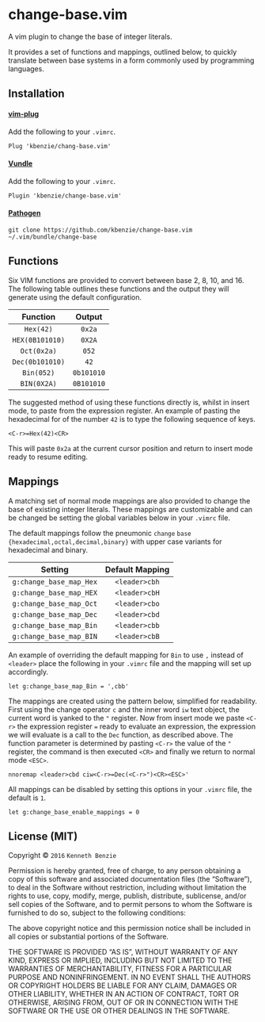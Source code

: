 # change-base.vim

A vim plugin to change the base of integer literals.

It provides a set of functions and mappings, outlined below, to quickly
translate between base systems in a form commonly used by programming languages.

<!-- TODO: Screencast !-->

## Installation

#### [vim-plug](https://github.com/junegunn/vim-plug)

Add the following to your `.vimrc`.

```
Plug 'kbenzie/chang-base.vim'
```

#### [Vundle](https://github.com/VundleVim/Vundle.vim)

Add the following to your `.vimrc`.

```
Plugin 'kbenzie/change-base.vim'
```

#### [Pathogen](https://github.com/tpope/vim-pathogen)

```
git clone https://github.com/kbenzie/change-base.vim ~/.vim/bundle/change-base
```

## Functions

Six VIM functions are provided to convert between base 2, 8, 10, and 16. The
following table outlines these functions and the output they will generate using
the default configuration.

| Function        | Output     |
| :-------------: | :--------: |
| `Hex(42)`       | `0x2a`     |
| `HEX(0B101010)` | `0X2A`     |
| `Oct(0x2a)`     | `052`      |
| `Dec(0b101010)` | `42`       |
| `Bin(052)`      | `0b101010` |
| `BIN(0X2A)`     | `0B101010` |

The suggested method of using these functions directly is, whilst in insert
mode, to paste from the expression register. An example of pasting the
hexadecimal for of the number `42` is to type the following sequence of keys.

```vim
<C-r>=Hex(42)<CR>
```

This will paste `0x2a` at the current cursor position and return to insert mode
ready to resume editing.

## Mappings

A matching set of normal mode mappings are also provided to change the base of
existing integer literals. These mappings are customizable and can be changed be
setting the global variables below in your `.vimrc` file.

The default mappings follow the pneumonic `change` `base`
`{hexadecimal,octal,decimal,binary}` with upper case variants for hexadecimal
and binary.

| Setting                 | Default Mapping |
| :---------------------: | :-------------: |
| `g:change_base_map_Hex` | `<leader>cbh`   |
| `g:change_base_map_HEX` | `<leader>cbH`   |
| `g:change_base_map_Oct` | `<leader>cbo`   |
| `g:change_base_map_Dec` | `<leader>cbd`   |
| `g:change_base_map_Bin` | `<leader>cbb`   |
| `g:change_base_map_BIN` | `<leader>cbB`   |

An example of overriding the default mapping for `Bin` to use `,` instead of
`<leader>` place the following in your `.vimrc` file and the mapping will set up
accordingly.

```vim
let g:change_base_map_Bin = ',cbb'
```

The mappings are created using the pattern below, simplified for readability.
First using the change operator `c` and the inner word `iw` text object, the
current word is yanked to the `"` register. Now from insert mode we paste
`<C-r>` the expression register `=` ready to evaluate an expression, the
expression we will evaluate is a call to the `Dec` function, as described above.
The function parameter is determined by pasting `<C-r>` the value of the `"`
register, the command is then executed `<CR>` and finally we return to normal
mode `<ESC>`.

```vim
nnoremap <leader>cbd ciw<C-r>=Dec(<C-r>")<CR><ESC>'
```

All mappings can be disabled by setting this options in your `.vimrc` file, the
default is `1`.

```vim
let g:change_base_enable_mappings = 0
```

## License (MIT)

Copyright © `2016` `Kenneth Benzie`

Permission is hereby granted, free of charge, to any person obtaining a copy of
this software and associated documentation files (the “Software”), to deal in
the Software without restriction, including without limitation the rights to
use, copy, modify, merge, publish, distribute, sublicense, and/or sell copies of
the Software, and to permit persons to whom the Software is furnished to do so,
subject to the following conditions:

The above copyright notice and this permission notice shall be included in all
copies or substantial portions of the Software.

THE SOFTWARE IS PROVIDED “AS IS”, WITHOUT WARRANTY OF ANY KIND, EXPRESS OR
IMPLIED, INCLUDING BUT NOT LIMITED TO THE WARRANTIES OF MERCHANTABILITY, FITNESS
FOR A PARTICULAR PURPOSE AND NONINFRINGEMENT. IN NO EVENT SHALL THE AUTHORS OR
COPYRIGHT HOLDERS BE LIABLE FOR ANY CLAIM, DAMAGES OR OTHER LIABILITY, WHETHER
IN AN ACTION OF CONTRACT, TORT OR OTHERWISE, ARISING FROM, OUT OF OR IN
CONNECTION WITH THE SOFTWARE OR THE USE OR OTHER DEALINGS IN THE SOFTWARE.
